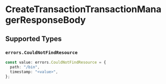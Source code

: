 # CreateTransactionTransactionManagerResponseBody


## Supported Types

### `errors.CouldNotFindResource`

```typescript
const value: errors.CouldNotFindResource = {
  path: "/bin",
  timestamp: "<value>",
};
```


